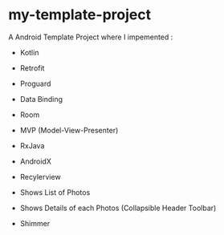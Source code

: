 # my-template-project
A Android Template Project where I impemented : 
  - Kotlin
  - Retrofit
  - Proguard
  - Data Binding
  - Room
  - MVP (Model-View-Presenter)
  - RxJava
  - AndroidX
  - Recylerview
  
  - Shows List of Photos
  - Shows Details of each Photos (Collapsible Header Toolbar)
  - Shimmer
